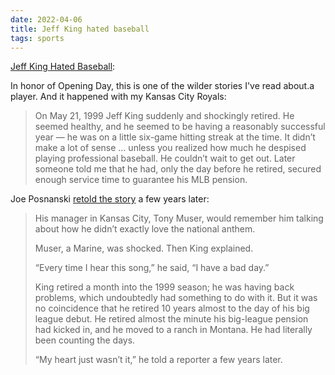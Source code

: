 ```yaml
---
date: 2022-04-06
title: Jeff King hated baseball
tags: sports
---
```


[Jeff King Hated Baseball](https://oldtimefamilybaseball.com/post/5419134875/jeff-king-hated-baseball):

In honor of Opening Day, this is one of the wilder stories I've read about.a player. And it happened with my Kansas City Royals:

> On May 21, 1999 Jeff King suddenly and shockingly retired. He seemed healthy, and he seemed to be having a reasonably successful year — he was on a little six-game hitting streak at the time. It didn’t make a lot of sense … unless you realized how much he despised playing professional baseball. He couldn’t wait to get out. Later someone told me that he had, only the day before he retired, secured enough service time to guarantee his MLB pension.

Joe Posnanski [retold the story](https://joeposnanski.substack.com/p/the-planet-kyrgios) a few years later:

> His manager in Kansas City, Tony Muser, would remember him talking about how he didn’t exactly love the national anthem.
> 
> Muser, a Marine, was shocked. Then King explained.
> 
> “Every time I hear this song,” he said, “I have a bad day.”
> 
> King retired a month into the 1999 season; he was having back problems, which undoubtedly had something to do with it. But it was no coincidence that he retired 10 years almost to the day of his big league debut. He retired almost the minute his big-league pension had kicked in, and he moved to a ranch in Montana. He had literally been counting the days.
> 
> “My heart just wasn’t it,” he told a reporter a few years later.